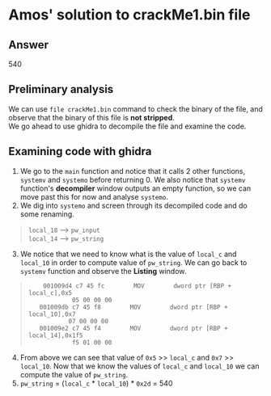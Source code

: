 # Amos' solution to crackMe1.bin file  

## Answer  
540
## Preliminary analysis  
We can use `file crackMe1.bin` command to check the binary of the file, and observe that the binary of this file is **not stripped**.  
We go ahead to use ghidra to decompile the file and examine the code.  

## Examining code with ghidra

1. We go to the `main` function and notice that it calls 2 other functions, `systemv` and `systemo` before returning 0. We also notice that `systemv` function's **decompiler** window outputs an empty function, so we can move past this for now and analyse `systemo`.  
2. We dig into `systemo` and screen through its decompiled code and do some renaming.  
> `local_18` --> `pw_input`  
> `local_14` --> `pw_string`   

3. We notice that we need to know what is the value of `local_c` and `local_10` in order to compute value of `pw_string`. We can go back to `systemv` function and observe the **Listing** window.
>         001009d4 c7 45 fc        MOV        dword ptr [RBP + local_c],0x5
>                 05 00 00 00
>        001009db c7 45 f8        MOV        dword ptr [RBP + local_10],0x7
>                07 00 00 00
>        001009e2 c7 45 f4        MOV        dword ptr [RBP + local_14],0x1f5
>                 f5 01 00 00  
4. From above we can see that value of `0x5` >> `local_c` and `0x7` >> `local_10`. Now that we know the values of `local_c` and `local_10` we can compute the value of `pw_string`.  
5. `pw_string` = (`local_c` * `local_10`) * `0x2d` = 540

